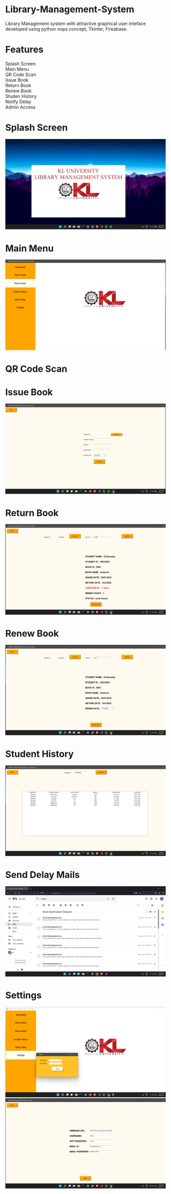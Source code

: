 # Library-Management-System

 Library Management system with attractive graphical user inteface developed using python oops concept, Tkinter, Fireabase.
 
# Features
 Splash Screen\
 Main Menu\
 QR Code Scan\
 Issue Book\
 Return Book\
 Renew Book\
 Studen History\
 Notify Delay\
 Admin Access
 

# Splash Screen
![alt text](https://github.com/Himmalay-Devulapalli/Library-Management-System/blob/main/images/splash_screen.png)

# Main Menu
![alt text](https://github.com/Himmalay-Devulapalli/Library-Management-System/blob/main/images/Main_menu.png)

# QR Code Scan 

# Issue Book
![alt text](https://github.com/Himmalay-Devulapalli/Library-Management-System/blob/main/images/issue_book.png)

# Return Book
![alt text](https://github.com/Himmalay-Devulapalli/Library-Management-System/blob/main/images/return_book.png)

# Renew Book
![alt text](https://github.com/Himmalay-Devulapalli/Library-Management-System/blob/main/images/renew_book.png)

# Student History
![alt text](https://github.com/Himmalay-Devulapalli/Library-Management-System/blob/main/images/stud_hist.png)

# Send Delay Mails
![alt text](https://github.com/Himmalay-Devulapalli/Library-Management-System/blob/main/images/mails.png)

# Settings
![alt text](https://github.com/Himmalay-Devulapalli/Library-Management-System/blob/main/images/settings.png)
![alt text](https://github.com/Himmalay-Devulapalli/Library-Management-System/blob/main/images/settings2.png)


